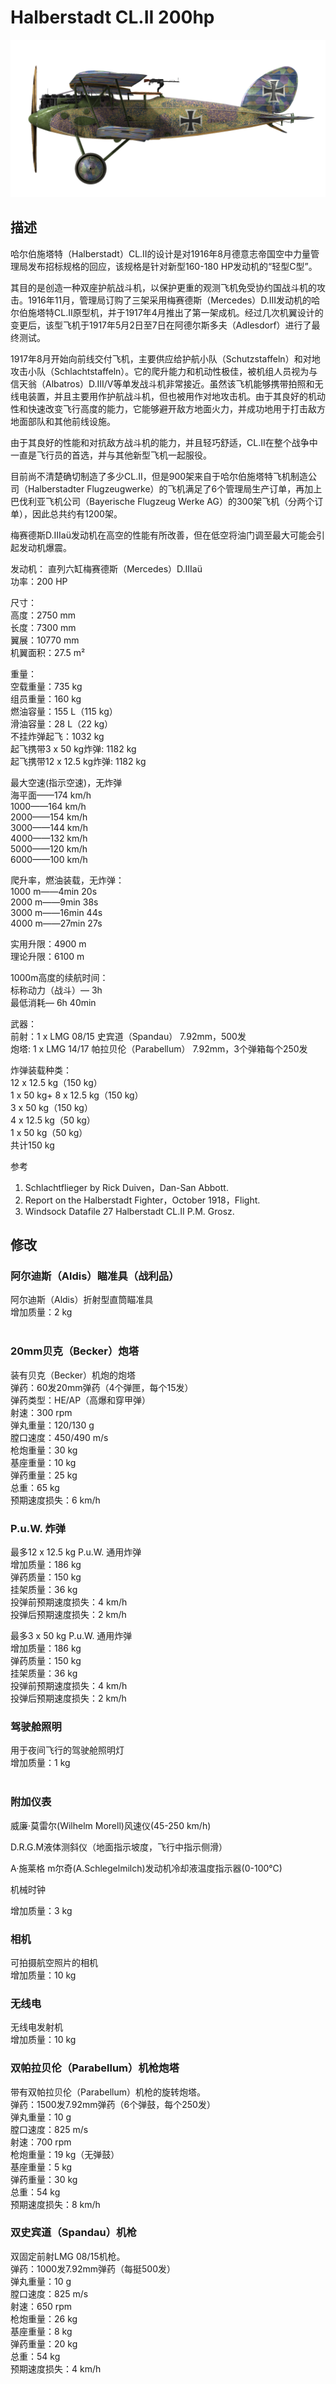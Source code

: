# Halberstadt CL.II 200hp  
  
![halberstadtcl2au](../images/halberstadtcl2au.png)  
  
## 描述  
  
哈尔伯施塔特（Halberstadt）CL.II的设计是对1916年8月德意志帝国空中力量管理局发布招标规格的回应，该规格是针对新型160-180 HP发动机的“轻型C型”。   
  
其目的是创造一种双座护航战斗机，以保护更重的观测飞机免受协约国战斗机的攻击。1916年11月，管理局订购了三架采用梅赛德斯（Mercedes）D.III发动机的哈尔伯施塔特CL.II原型机，并于1917年4月推出了第一架成机。经过几次机翼设计的变更后，该型飞机于1917年5月2日至7日在阿德尔斯多夫（Adlesdorf）进行了最终测试。   
  
1917年8月开始向前线交付飞机，主要供应给护航小队（Schutzstaffeln）和对地攻击小队（Schlachtstaffeln）。它的爬升能力和机动性极佳，被机组人员视为与信天翁（Albatros）D.III/V等单发战斗机非常接近。虽然该飞机能够携带拍照和无线电装置，并且主要用作护航战斗机，但也被用作对地攻击机。由于其良好的机动性和快速改变飞行高度的能力，它能够避开敌方地面火力，并成功地用于打击敌方地面部队和其他前线设施。   
  
由于其良好的性能和对抗敌方战斗机的能力，并且轻巧舒适，CL.II在整个战争中一直是飞行员的首选，并与其他新型飞机一起服役。   
  
目前尚不清楚确切制造了多少CL.II，但是900架来自于哈尔伯施塔特飞机制造公司（Halberstadter Flugzeugwerke）的飞机满足了6个管理局生产订单，再加上巴伐利亚飞机公司（Bayerische Flugzeug Werke AG）的300架飞机（分两个订单），因此总共约有1200架。   
  
梅赛德斯D.IIIaü发动机在高空的性能有所改善，但在低空将油门调至最大可能会引起发动机爆震。   
  
  
发动机： 直列六缸梅赛德斯（Mercedes）D.IIIaü  
功率：200 HP  
  
尺寸：  
高度：2750 mm  
长度：7300 mm  
翼展：10770 mm  
机翼面积：27.5 m²  
  
重量：  
空载重量：735 kg  
组员重量：160 kg  
燃油容量：155 L（115 kg）  
滑油容量：28 L（22 kg）  
不挂炸弹起飞：1032 kg  
起飞携带3 x 50 kg炸弹: 1182 kg  
起飞携带12 x 12.5 kg炸弹: 1182 kg  
  
最大空速(指示空速)，无炸弹  
海平面——174 km/h  
1000——164 km/h  
2000——154 km/h  
3000——144 km/h  
4000——132 km/h  
5000——120 km/h  
6000——100 km/h  
  
爬升率，燃油装载，无炸弹：  
1000 m——4min 20s  
2000 m——9min 38s  
3000 m——16min 44s  
4000 m——27min 27s  
  
实用升限：4900 m  
理论升限：6100 m  
  
1000m高度的续航时间：  
标称动力（战斗）— 3h  
最低消耗— 6h 40min  
  
武器：  
前射：1 х LMG 08/15 史宾道（Spandau） 7.92mm，500发  
炮塔: 1 х LMG 14/17 帕拉贝伦（Parabellum） 7.92mm，3个弹箱每个250发  
  
炸弹装载种类：  
12 x 12.5 kg（150 kg）  
1 x 50 kg+ 8 x 12.5 kg（150 kg）  
3 x 50 kg（150 kg）  
4 x 12.5 kg（50 kg）  
1 x 50 kg（50 kg）  
共计150 kg  
  
参考  
1) Schlachtflieger by Rick Duiven，Dan-San Abbott.  
2) Report on the Halberstadt Fighter，October 1918，Flight.  
3) Windsock Datafile 27 Halberstadt CL.II P.M. Grosz.  
  
## 修改  
  
  
### 阿尔迪斯（Aldis）瞄准具（战利品）  
  
阿尔迪斯（Aldis）折射型直筒瞄准具  
增加质量：2 kg  
  ﻿
  
### 20mm贝克（Becker）炮塔  
  
装有贝克（Becker）机炮的炮塔  
弹药：60发20mm弹药（4个弹匣，每个15发）  
弹药类型：HE/AP（高爆和穿甲弹）  
射速：300 rpm  
弹丸重量：120/130 g  
膛口速度：450/490 m/s  
枪炮重量：30 kg  
基座重量：10 kg  
弹药重量：25 kg  
总重：65 kg  
预期速度损失：6 km/h  
  
### P.u.W. 炸弹  
  
最多12 x 12.5 kg P.u.W. 通用炸弹  
增加质量：186 kg  
弹药质量：150 kg  
挂架质量：36 kg  
投弹前预期速度损失：4 km/h  
投弹后预期速度损失：2 km/h  
  
最多3 x 50 kg P.u.W. 通用炸弹  
增加质量：186 kg  
弹药质量：150 kg  
挂架质量：36 kg  
投弹前预期速度损失：4 km/h  
投弹后预期速度损失：2 km/h  
  
### 驾驶舱照明  
  
用于夜间飞行的驾驶舱照明灯  
增加质量：1 kg  
  ﻿
  
### 附加仪表  
  
威廉·莫雷尔(Wilhelm Morell)风速仪(45-250 km/h)  
  
D.R.G.M液体测斜仪（地面指示坡度，飞行中指示侧滑）  
  
A·施莱格 m尔奇(A.Schlegelmilch)发动机冷却液温度指示器(0-100℃)  
  
机械时钟  
  
增加质量：3 kg  
  
### 相机  
  
可拍摄航空照片的相机  
增加质量：10 kg  
  
  
### 无线电  
  
无线电发射机  
增加质量：10 kg  ﻿
  
### 双帕拉贝伦（Parabellum）机枪炮塔  
  
带有双帕拉贝伦（Parabellum）机枪的旋转炮塔。  
弹药：1500发7.92mm弹药（6个弹鼓，每个250发）  
弹丸重量：10 g  
膛口速度：825 m/s  
射速：700 rpm  
枪炮重量：19 kg（无弹鼓）  
基座重量：5 kg  
弹药重量：30 kg  
总重：54 kg  
预期速度损失：8 km/h  ﻿
  
### 双史宾道（Spandau）机枪  
  
双固定前射LMG 08/15机枪。  
弹药：1000发7.92mm弹药（每挺500发）  
弹丸重量：10 g  
膛口速度：825 m/s  
射速：650 rpm  
枪炮重量：26 kg  
基座重量：8 kg  
弹药重量：20 kg  
总重：54 kg  
预期速度损失：4 km/h  